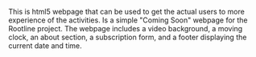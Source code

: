 This is html5 webpage that can be used to get the actual users to more experience of the activities.
Is a simple "Coming Soon" webpage for the Rootline project. The webpage includes a video background, a moving clock, an about section, 
a subscription form, and a footer displaying the current date and time.
